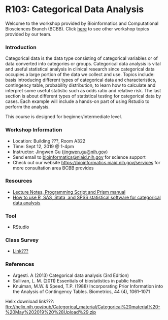 # R103: Categorical Data Analysis

Welcome to the workshop provided by Bioinformatics and Computational Biosciences Branch (BCBB). Click [here](https://nih.sharepoint.com/sites/GRP-NIAID-BioInformatics/Shared%20Documents/RML%20Visit%20September%202019/RML%20Workshop%20Poster.pdf?csf=1&e=NuvvGf&cid=cc291e48-c34a-4396-8a08-153732514e4b) to see other workshop topics provided by our team.

### Introduction
Categorical data is the data type consisting of categorical variables or of data converted into categories or groups. Categorical data analysis is vital and useful statistical analysis in clinical research since categorical data occupies a large portion of the data we collect and use. Topics include: basis introducing different types of categorical data and characteristics, contingency table, probability distribution, to learn how to calculate and interpret some useful statistic such as odds ratio and relative risk. The last section is about different types of statistical testing for categorical data by cases. Each example will include a hands-on part of using Rstudio to perform the analysis. 

This course is designed for beginner/intermediate level. 


### Workshop Information

 - Location: Building ???, Room A322
 - Time: Sept 12, 2019 @ 1-4pm
 - Instructor: Jingwen Gu (jingwen.gu@nih.gov)
 - Send email to bioinformatics@niaid.nih.gov for science support
 - Check out our website https://bioinformatics.niaid.nih.gov/services for more consultation area BCBB provides
 
### Resources  
- [Lecture Notes, Programming Script and Prism manual](https://nih-my.sharepoint.com/personal/guj3_nih_gov/Documents/Categorical%20material%20-%20May%202019%20(Upload)/Prism%20manual.pdf) 
- [How to use R, SAS, Stata, and SPSS statistical software for categorical data analysis](http://users.stat.ufl.edu/~aa/cda/cda.html)
  
### Tool
- RStudio

### Class Survey
- [Link???](https://www.surveymonkey.com/r/HY6SLSC)

### References
- Argesti. A (2013) Categorical data analysis (3rd Edition)
- Sullivan, L. M. (2011) Essentials of biostatistics in public health
- Knuiman, M.W. & Speed, T.P. (1988) Incorporating Prior Information into the Analysis of Contingency Tables. Biometrics, 44 (4), 1061–1071

Helix download link???: ftp://helix.nih.gov/pub/Categorical_material/Categorical%20material%20-%20May%202019%20%28Upload%29.zip
